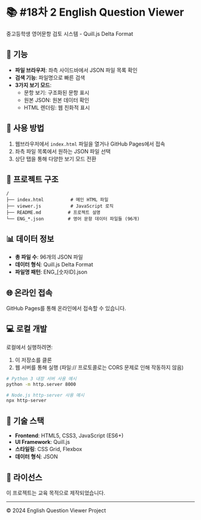 # 📚 #18차 2 English Question Viewer

중고등학생 영어문항 검토 시스템 - Quill.js Delta Format

## 🌟 기능

- **파일 브라우저**: 좌측 사이드바에서 JSON 파일 목록 확인
- **검색 기능**: 파일명으로 빠른 검색
- **3가지 보기 모드**:
  - 문항 보기: 구조화된 문항 표시
  - 원본 JSON: 원본 데이터 확인
  - HTML 렌더링: 웹 친화적 표시

## 🚀 사용 방법

1. 웹브라우저에서 `index.html` 파일을 열거나 GitHub Pages에서 접속
2. 좌측 파일 목록에서 원하는 JSON 파일 선택
3. 상단 탭을 통해 다양한 보기 모드 전환

## 📁 프로젝트 구조

```
/
├── index.html          # 메인 HTML 파일
├── viewer.js           # JavaScript 로직
├── README.md          # 프로젝트 설명
└── ENG_*.json         # 영어 문항 데이터 파일들 (96개)
```

## 📊 데이터 정보

- **총 파일 수**: 96개의 JSON 파일
- **데이터 형식**: Quill.js Delta Format
- **파일명 패턴**: ENG_[숫자ID].json

## 🌐 온라인 접속

GitHub Pages를 통해 온라인에서 접속할 수 있습니다.

## 💻 로컬 개발

로컬에서 실행하려면:

1. 이 저장소를 클론
2. 웹 서버를 통해 실행 (파일:// 프로토콜로는 CORS 문제로 인해 작동하지 않음)

```bash
# Python 3 내장 서버 사용 예시
python -m http.server 8000

# Node.js http-server 사용 예시
npx http-server
```

## 🔧 기술 스택

- **Frontend**: HTML5, CSS3, JavaScript (ES6+)
- **UI Framework**: Quill.js
- **스타일링**: CSS Grid, Flexbox
- **데이터 형식**: JSON

## 📄 라이선스

이 프로젝트는 교육 목적으로 제작되었습니다.

---

© 2024 English Question Viewer Project 